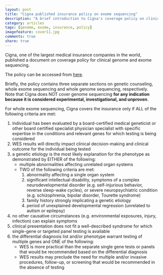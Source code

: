 ```yaml
---
layout: post
title: "Cigna published insurance policy on exome sequencing"
description: "A brief introduction to Cigna's coverage policy on clinical exome sequencing."
category: articles
tags: [genome, exome, insurance, policy]
imagefeature: cover11.jpg
comments: true
share: true
---
```


Cigna, one of the largest medical insurance companies in the world, published a document on coverage policy for clinical genome and exome sequencing. 

The policy can be accessed from [here](https://cignaforhcp.cigna.com/public/content/pdf/coveragePolicies/medical/mm_0519_coveragepositioncriteria_exome_genome_sequence.pdf).

Briefly, the policy contains three separate sections on genetic counseling, whole exome sequencing and whole genome sequencing, respectively. Note that Cigna does NOT cover genome sequencing **for any indication because it is considered experimental, investigational, and unproven**.

For whole exome sequencing, Cigna covers the insurance only if ALL of the following criteria are met:

1. Individual has been evaluated by a board-certified medical geneticist or other board certified specialist
physician specialist with specific expertise in the conditions and relevant genes for which testing is
being considered 
2. WES results will directly impact clinical decision-making and clinical outcome for the individual being
tested 
3. a genetic etiology is the most likely explanation for the phenotype as demonstrated by EITHER of the following:
    * multiple abnormalities affecting unrelated organ systems
    * TWO of the following criteria are met:
        1. abnormality affecting a single organ system
        2. significant intellectual disability, symptoms of a complex neurodevelopmental disorder (e.g. self-injurious behavior, reverse sleep-wake cycles), or severe neuropsychiatric condition (e.g. schizophrenia, bipolar disorder, Tourette syndrome)
        3. family history strongly implicating a genetic etiology
        4. period of unexplained developmental regression (unrelated to autism or epilepsy)
4. no other causative circumstances (e.g. environmental exposures, injury, infection) can explain
symptoms
5. clinical presentation does not fit a well-described syndrome for which single-gene or targeted panel
testing is available
6. the differential diagnosis list and/or phenotype warrant testing of multiple genes and ONE of the
following:
    * WES is more practical than the separate single gene tests or panels that would be
recommended based on the differential diagnosis
    * WES results may preclude the need for multiple and/or invasive procedures, follow-up, or
screening that would be recommended in the absence of testing

